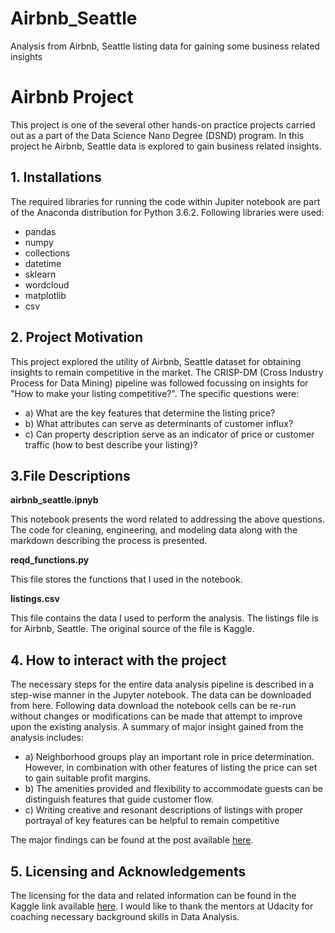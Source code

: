 # Airbnb_Seattle
Analysis from Airbnb, Seattle listing data for gaining some business related insights


# Airbnb Project

This project is one of the several other hands-on practice projects carried out as a part of the Data Science Nano Degree (DSND) program. In this project he Airbnb, Seattle data is explored to gain business related insights.

## 1. Installations

The required libraries for running the code within Jupiter notebook are part of the Anaconda distribution for Python 3.6.2. Following libraries were used:

* pandas
* numpy
* collections
* datetime
* sklearn
* wordcloud
* matplotlib
* csv

## 2. Project Motivation

This project explored the utility of Airbnb, Seattle dataset for obtaining insights to remain competitive in the market. The CRISP-DM (Cross Industry Process for Data Mining) pipeline was followed focussing on insights for "How to make your listing competitive?". The specific questions were:

* a) What are the key features that determine the listing price?
* b) What attributes can serve as determinants of customer influx?
* c) Can property description serve as an indicator of price or customer traffic (how to best describe your listing)?

## 3.File Descriptions

**airbnb_seattle.ipnyb**

This notebook presents the word related to addressing the above questions. The code for cleaning, engineering, and modeling data along with the markdown describing the process is presented.

**reqd_functions.py**

This file stores the functions that I used in the notebook.

**listings.csv**

This file contains the data I used to perform the analysis. The listings file is for Airbnb, Seattle. The original source of the file is Kaggle.

## 4. How to interact with the project

The necessary steps for the entire data analysis pipeline is described in a step-wise manner in the Jupyter notebook. The data can be downloaded from here. Following data download the notebook cells can be re-run without changes or modifications can be made that attempt to improve upon the existing analysis. A summary of major insight gained from the analysis includes:

* a) Neighborhood groups play an important role in price determination. However, in combination with other features of listing the price can set to gain suitable profit margins. 
* b) The amenities provided and flexibility to accommodate guests can be distinguish features that guide customer flow.
* c) Writing creative and resonant descriptions of listings with proper portrayal of key features can be helpful to remain competitive

The major findings can be found at the post available [here](https://medium.com/@svivek.uvm/some-insights-for-keeping-your-airbnb-listing-competitive-in-seattle-8a8d7c3abd2b).


## 5. Licensing and Acknowledgements

The licensing for the data and related information can be found in the Kaggle link available [here](https://www.kaggle.com/airbnb/seattle/data). I would like to thank the mentors at Udacity for coaching necessary background skills in Data Analysis.
 
